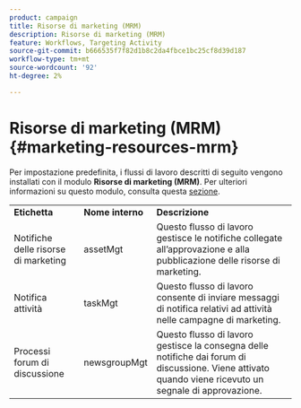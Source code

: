 ```yaml
---
product: campaign
title: Risorse di marketing (MRM)
description: Risorse di marketing (MRM)
feature: Workflows, Targeting Activity
source-git-commit: b666535f7f82d1b8c2da4fbce1bc25cf8d39d187
workflow-type: tm+mt
source-wordcount: '92'
ht-degree: 2%

---
```



# Risorse di marketing (MRM){#marketing-resources-mrm}



Per impostazione predefinita, i flussi di lavoro descritti di seguito vengono installati con il modulo **Risorse di marketing (MRM)**. Per ulteriori informazioni su questo modulo, consulta questa [sezione](../../campaign/using/designing-marketing-campaigns.md).

<table> 
 <tbody> 
  <tr> 
   <td> <strong>Etichetta</strong><br /> </td> 
   <td> <strong>Nome interno</strong><br /> </td> 
   <td> <strong>Descrizione</strong><br /> </td> 
  </tr> 
  <tr> 
   <td> <span class="uicontrol">Notifiche delle risorse di marketing</span> <br /> </td> 
   <td> <span class="uicontrol">assetMgt</span> <br /> </td> 
   <td> Questo flusso di lavoro gestisce le notifiche collegate all’approvazione e alla pubblicazione delle risorse di marketing. <br /> </td> 
  </tr> 
  <tr> 
   <td> <span class="uicontrol">Notifica attività</span> <br /> </td> 
   <td> <span class="uicontrol">taskMgt</span> <br /> </td> 
   <td> Questo flusso di lavoro consente di inviare messaggi di notifica relativi ad attività nelle campagne di marketing.<br /> </td> 
  </tr> 
  <tr> 
   <td> <span class="uicontrol">Processi forum di discussione</span> <br /> </td> 
   <td> <span class="uicontrol">newsgroupMgt</span> <br /> </td> 
   <td> Questo flusso di lavoro gestisce la consegna delle notifiche dai forum di discussione. Viene attivato quando viene ricevuto un segnale di approvazione.<br /> </td> 
  </tr> 
 </tbody> 
</table>

